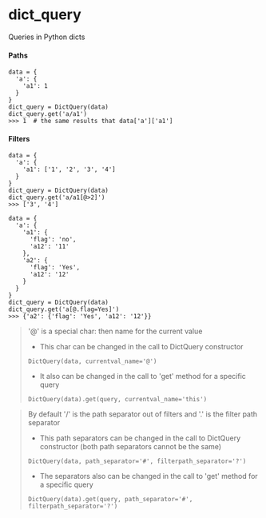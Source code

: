 # dict_query
Queries in Python dicts

#### Paths
```
data = {
  'a': {
    'a1': 1
  }
}
dict_query = DictQuery(data)
dict_query.get('a/a1')
>>> 1  # the same results that data['a']['a1']
```

#### Filters
```
data = {
  'a': {
    'a1': ['1', '2', '3', '4']
  }
}
dict_query = DictQuery(data)
dict_query.get('a/a1[@>2]')
>>> ['3', '4']
```

```
data = {
  'a': {
    'a1': {
      'flag': 'no',
      'a12': '11'
    },
    'a2': {
      'flag': 'Yes',
      'a12': '12'
    }
  }
}
dict_query = DictQuery(data)
dict_query.get('a[@.flag=Yes]')
>>> {'a2': {'flag': 'Yes', 'a12': '12'}}
```

>'@' is a special char: then name for the current value
>* This char can be changed in the call to DictQuery constructor
>```
>DictQuery(data, currentval_name='@')
>```
>* It also can be changed in the call to 'get' method for a specific query
>```
>DictQuery(data).get(query, currentval_name='this')
>```

>By default '/' is the path separator out of filters and '.' is the filter path separator
>* This path separators can be changed in the call to DictQuery constructor (both path separators cannot be the same)
>```
>DictQuery(data, path_separator='#', filterpath_separator='?')
>```
>
>* The separators also can be changed in the call to 'get' method for a specific query
>```
>DictQuery(data).get(query, path_separator='#', filterpath_separator='?')
>```
